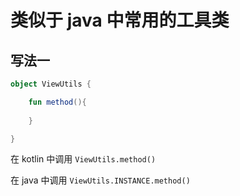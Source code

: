 # 类似于 java 中常用的工具类

## 写法一

```kotlin
object ViewUtils {

    fun method(){
        
    }

}
```

在 kotlin 中调用 `ViewUtils.method()`

在 java 中调用 `ViewUtils.INSTANCE.method()`